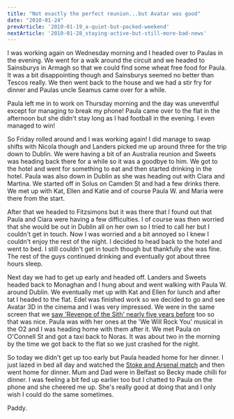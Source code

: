 ```yaml
---
title: "Not exactly the perfect reunion...but Avatar was good"
date: "2010-01-24"
prevArticle: '2010-01-19_a-quiet-but-packed-weekend'
nextArticle: '2010-01-28_staying-active-but-still-more-bad-news'
---
```

I was working again on Wednesday morning and I headed over to Paulas in the evening. We went for a walk around the circuit and we headed to Sainsburys in Armagh so that we could find some wheat free food for Paula. It was a bit disappointing though and Sainsburys seemed no better than Tescos really. We then went back to the house and we had a stir fry for dinner and Paulas uncle Seamus came over for a while.

Paula left me in to work on Thursday morning and the day was uneventful except for managing to break my phone! Paula came over to the flat in the afternoon but she didn't stay long as I had football in the evening. I even managed to win!

So Friday rolled around and I was working again! I did manage to swap shifts with Nicola though and Landers picked me up around three for the trip down to Dublin. We were having a bit of an Australia reunion and Sweets was heading back there for a while so it was a goodbye to him. We got to the hotel and went for something to eat and then started drinking in the hotel. Paula was also down in Dublin as she was heading out with Ciara and Martina. We started off in Solus on Camden St and had a few drinks there. We met up with Kat, Ellen and Katie and of course Paula W. and Maria were there from the start.

After that we headed to Fitzsimons but it was there that I found out that Paula and Ciara were having a few difficulties. I of course was then worried that she would be out in Dublin all on her own so I tried to call her but I couldn't get in touch. Now I was worried and a bit annoyed so I knew I couldn't enjoy the rest of the night. I decided to head back to the hotel and went to bed. I still couldn't get in touch though but thankfully she was fine. The rest of the guys continued drinking and eventually got about three hours sleep.

Next day we had to get up early and headed off. Landers and Sweets headed back to Monaghan and I hung about and went walking with Paula W. around Dublin. We eventually met up with Kat and Ellen for lunch and after tat I headed to the flat. Edel was finished work so we decided to go and see Avatar 3D in the cinema and I was very impressed. We were in the same screen that we [saw 'Revenge of the Sith' nearly five years before](http://paddy1138.blogspot.com/2005/06/20062005.html) too so that was nice. Paula was with her ones at the 'We Will Rock You' musical in the O2 and I was heading home with them after it. We met Paula on O'Connell St and got a taxi back to Noras. It was about two in the morning by the time we got back to the flat so we just crashed for the night.

So today we didn't get up too early but Paula headed home for her dinner. I just lazed in bed all day and watched the [Stoke and Arsenal match](http://www.rte.ie/sport/soccer/2010/0124/stoke_arsenal.html) and then went home for dinner. Mum and Dad were in Belfast so Becky made chilli for dinner. I was feeling a bit fed up earlier too but I chatted to Paula on the phone and she cheered me up. She's really good at doing that and I only wish I could do the same sometimes.

Paddy.